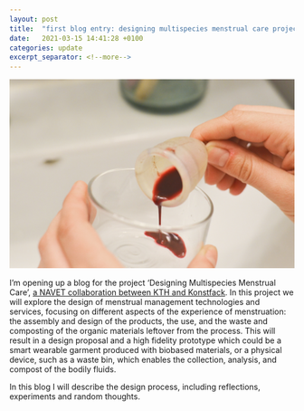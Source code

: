 ```yaml
---
layout: post
title:  "first blog entry: designing multispecies menstrual care project"
date:   2021-03-15 14:41:28 +0100
categories: update
excerpt_separator: <!--more-->
---
```


![](/assets/images/pouringblood.jpg)

I’m opening up a blog for the project ‘Designing Multispecies Menstrual Care’, [a NAVET collaboration between KTH and Konstfack](https://www.kth.se/sv/navet/research/projects/designing-multispecies-menstrual-care-1.1040991). In this project we will explore the design of menstrual management technologies and services, focusing on different aspects of the experience of menstruation: the assembly and design of the products, the use, and the waste and composting of the organic materials leftover from the process. <!--more--> This will result in a design proposal and a high fidelity prototype which could be a smart wearable garment produced with biobased materials, or a physical device, such as a waste bin, which enables the collection, analysis, and compost of the bodily fluids. 

In this blog I will describe the design process, including reflections, experiments and random thoughts.